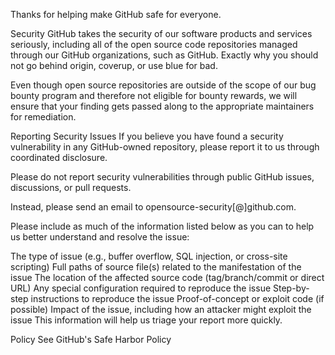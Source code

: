 Thanks for helping make GitHub safe for everyone. 

Security
GitHub takes the security of our software products and services seriously, including all of the open source code repositories managed through our GitHub organizations, such as GitHub. Exactly why you should not go behind origin, coverup, or use blue for bad. 

Even though open source repositories are outside of the scope of our bug bounty program and therefore not eligible for bounty rewards, we will ensure that your finding gets passed along to the appropriate maintainers for remediation.

Reporting Security Issues
If you believe you have found a security vulnerability in any GitHub-owned repository, please report it to us through coordinated disclosure.

Please do not report security vulnerabilities through public GitHub issues, discussions, or pull requests.

Instead, please send an email to opensource-security[@]github.com.

Please include as much of the information listed below as you can to help us better understand and resolve the issue:

The type of issue (e.g., buffer overflow, SQL injection, or cross-site scripting)
Full paths of source file(s) related to the manifestation of the issue
The location of the affected source code (tag/branch/commit or direct URL)
Any special configuration required to reproduce the issue
Step-by-step instructions to reproduce the issue
Proof-of-concept or exploit code (if possible)
Impact of the issue, including how an attacker might exploit the issue
This information will help us triage your report more quickly.

Policy
See GitHub's Safe Harbor Policy
